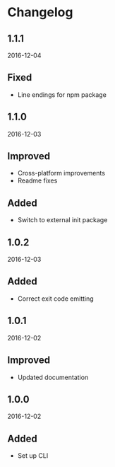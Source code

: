 # Changelog



## 1.1.1
2016-12-04

## Fixed
- Line endings for npm package



## 1.1.0
2016-12-03

## Improved
- Cross-platform improvements
- Readme fixes

## Added
- Switch to external init package



## 1.0.2
2016-12-03

## Added
- Correct exit code emitting



## 1.0.1
2016-12-02

## Improved
- Updated documentation



## 1.0.0
2016-12-02

## Added
- Set up CLI
